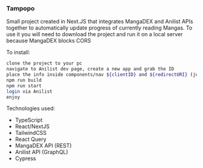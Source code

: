 ### Tampopo

Small project created in Next.JS that integrates MangaDEX and Anilist APIs together to automatically update progress of currently reading Mangas.
To use it you will need to download the project and run it on a local server because MangaDEX blocks CORS

To install:

```bash
clone the project to your pc
navigate to Anilist dev page, create a new app and grab the ID
place the info inside components/nav ${clientID} and ${redirectURI} (just use http://localhost:3000)
npm run build
npm run start
login via Anilist
enjoy
```

Technologies used:
- TypeScript
- React/NextJS
- TailwindCSS
- React Query
- MangaDEX API (REST)
- Anilist API (GraphQL)
- Cypress
